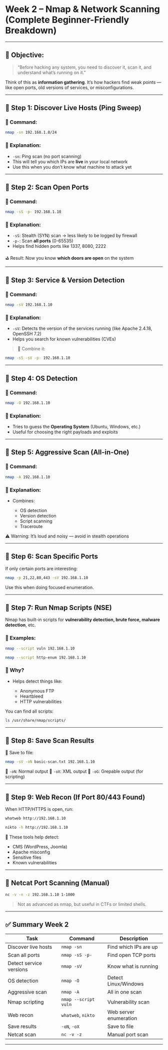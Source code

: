 #  Week 2 – Nmap & Network Scanning (Complete Beginner-Friendly Breakdown)

---

## 🎯 Objective:

> “Before hacking any system, you need to discover it, scan it, and understand what’s running on it.”

Think of this as **information gathering**.
It’s how hackers find weak points — like open ports, old versions of services, or misconfigurations.

---

## 🔹 Step 1: Discover Live Hosts (Ping Sweep)

### 🔧 Command:

```bash
nmap -sn 192.168.1.0/24
```

### 🧠 Explanation:

* `-sn`: Ping scan (no port scanning)
* This will tell you which IPs are **live** in your local network
* Use this when you don’t know what machine to attack yet

---

## 🔹 Step 2: Scan Open Ports

### 🔧 Command:

```bash
nmap -sS -p- 192.168.1.10
```

### 🧠 Explanation:

* `-sS`: Stealth (SYN) scan → less likely to be logged by firewall
* `-p-`: Scan **all ports** (0-65535)
* Helps find hidden ports like 1337, 8080, 2222

⛳ Result: Now you know **which doors are open** on the system

---

## 🔹 Step 3: Service & Version Detection

### 🔧 Command:

```bash
nmap -sV 192.168.1.10
```

### 🧠 Explanation:

* `-sV`: Detects the version of the services running (like Apache 2.4.18, OpenSSH 7.2)
* Helps you search for known vulnerabilities (CVEs)

> 📌 Combine it:

```bash
nmap -sS -sV -p- 192.168.1.10
```

---

## 🔹 Step 4: OS Detection

### 🔧 Command:

```bash
nmap -O 192.168.1.10
```

### 🧠 Explanation:

* Tries to guess the **Operating System** (Ubuntu, Windows, etc.)
* Useful for choosing the right payloads and exploits

---

## 🔹 Step 5: Aggressive Scan (All-in-One)

### 🔧 Command:

```bash
nmap -A 192.168.1.10
```

### 🧠 Explanation:

* Combines:

  * OS detection
  * Version detection
  * Script scanning
  * Traceroute

⚠️ Warning: It’s loud and noisy — avoid in stealth operations

---

## 🔹 Step 6: Scan Specific Ports

If only certain ports are interesting:

```bash
nmap -p 21,22,80,443 -sV 192.168.1.10
```

Use this when doing focused enumeration.

---

## 🔹 Step 7: Run Nmap Scripts (NSE)

Nmap has built-in scripts for **vulnerability detection, brute force, malware detection**, etc.

### 🔧 Examples:

```bash
nmap --script vuln 192.168.1.10
```

```bash
nmap --script http-enum 192.168.1.10
```

### 🧠 Why?

* Helps detect things like:

  * Anonymous FTP
  * Heartbleed
  * HTTP vulnerabilities

You can find all scripts:

```bash
ls /usr/share/nmap/scripts/
```

---

## 🔹 Step 8: Save Scan Results

📂 Save to file:

```bash
nmap -sV -oN basic-scan.txt 192.168.1.10
```

📌 `-oN`: Normal output
📌 `-oX`: XML output
📌 `-oG`: Grepable output (for scripting)

---

## 🔹 Step 9: Web Recon (If Port 80/443 Found)

When HTTP/HTTPS is open, run:

```bash
whatweb http://192.168.1.10
```

```bash
nikto -h http://192.168.1.10
```

🧠 These tools help detect:

* CMS (WordPress, Joomla)
* Apache misconfig
* Sensitive files
* Known vulnerabilities

---

## 🧩 Netcat Port Scanning (Manual)

```bash
nc -v -n -z 192.168.1.10 1-1000
```

> Not as advanced as nmap, but useful in CTFs or limited shells.

---

## ✅ Summary Week 2

| Task                    | Command              | Description            |
| ----------------------- | -------------------- | ---------------------- |
| Discover live hosts     | `nmap -sn`           | Find which IPs are up  |
| Scan all ports          | `nmap -sS -p-`       | Find open TCP ports    |
| Detect service versions | `nmap -sV`           | Know what is running   |
| OS detection            | `nmap -O`            | Detect Linux/Windows   |
| Aggressive scan         | `nmap -A`            | All in one scan        |
| Nmap scripting          | `nmap --script vuln` | Vulnerability scan     |
| Web recon               | `whatweb`, `nikto`   | Web server enumeration |
| Save results            | `-oN`, `-oX`         | Save to file           |
| Netcat scan             | `nc -v -z`           | Manual port scan       |

---
